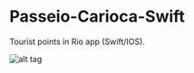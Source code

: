 # Passeio-Carioca-Swift

Tourist points in Rio app (Swift/IOS).

![alt tag](http://i.imgur.com/8TyitU0.jpg)
